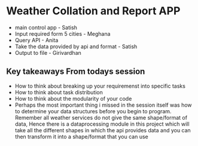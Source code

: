 # Weather Collation and Report APP

* main control app - Satish
* Input required form 5 cities - Meghana
* Query API - Anita
* Take the data provided by api and format - Satish 
* Output to file - Girivardhan


## Key takeaways From todays session

* How to think about breaking up your requiremenst into specific tasks
* How to think about task distribution
* How to think about the modularity of your code
* Perhaps the most important thing i missed in the session itself was how to determine your data structures before you begin to program. Remember all weather services do not give the same shape/format of data, Hence there is a dataprocessing module in this project which will take all the different shapes in which the api provides data and you can then transform it into a shape/format that you can use